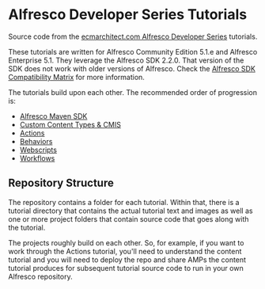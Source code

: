 Alfresco Developer Series Tutorials
===================================

Source code from the [ecmarchitect.com Alfresco Developer Series](http://ecmarchitect.com/alfresco-developer-series) tutorials.

These tutorials are written for Alfresco Community Edition 5.1.e and Alfresco Enterprise 5.1. They leverage the Alfresco SDK 2.2.0. That version of the SDK does not work with older versions of Alfresco. Check the [Alfresco SDK Compatibility Matrix](http://docs.alfresco.com/community/concepts/alfresco-sdk-compatibility.html) for more information.

The tutorials build upon each other. The recommended order of progression is:

* [Alfresco Maven SDK](http://ecmarchitect.com/alfresco-developer-series-tutorials/maven-sdk/tutorial/tutorial.html)
* [Custom Content Types & CMIS](http://ecmarchitect.com/alfresco-developer-series-tutorials/content/tutorial/tutorial.html)
* [Actions](http://ecmarchitect.com/alfresco-developer-series-tutorials/actions/tutorial/tutorial.html)
* [Behaviors](http://ecmarchitect.com/alfresco-developer-series-tutorials/behaviors/tutorial/tutorial.html)
* [Webscripts](http://ecmarchitect.com/alfresco-developer-series-tutorials/webscripts/tutorial/tutorial.html)
* [Workflows](http://ecmarchitect.com/alfresco-developer-series-tutorials/workflow/tutorial/tutorial.html)

Repository Structure
--------------------

The repository contains a folder for each tutorial. Within that, there is a tutorial directory that contains the actual tutorial text and images as well as one or more project folders that contain source code that goes along with the tutorial.

The projects roughly build on each other. So, for example, if you want to work through the Actions tutorial, you'll need to understand the content tutorial and you will need to deploy the repo and share AMPs the content tutorial produces for subsequent tutorial source code to run in your own Alfresco repository.
